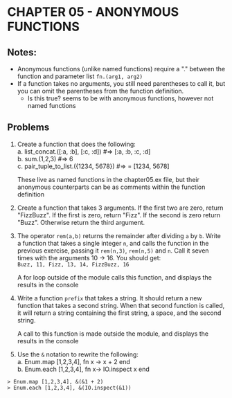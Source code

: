 # CHAPTER 05 - ANONYMOUS FUNCTIONS

## Notes:
* Anonymous functions (unlike named functions) require a "." between the function and parameter list
`fn.(arg1, arg2)`
* If a function takes no arguments, you still need parentheses to call it, 
but you can omit the parentheses from the function definition.
    * Is this true? seems to be with anonymous functions, however not named functions


## Problems

1. Create a function that does the following:\
    a. list_concat.([:a, :b], [:c, :d]) #=> [:a, :b, :c, :d]\
    b. sum.(1,2,3) #=> 6\
    c. pair_tuple_to_list.({1234, 5678}) #=> = [1234, 5678]
    
    These live as named functions in the chapter05.ex file, but their anonymous counterparts can be 
    as comments within the function definition

2. Create a function that takes 3 arguments. If the first two are zero, return "FizzBuzz".
If the first is zero, return "Fizz". If the second is zero return "Buzz". 
Otherwise return the third argument.

3. The operator `rem(a,b)` returns the remainder after dividing `a` by `b`. 
Write a function that takes a single integer `n`, and calls the function in the previous exercise, 
passing it `rem(n,3)`, `rem(n,5)` and `n`. Call it seven times with the arguments 10 -> 16.
You should get:\
`Buzz, 11, Fizz, 13, 14, FizzBuzz, 16`

    A for loop outside of the module calls this function, and displays the results in the console

4. Write a function `prefix` that takes a string. It should return a new function that takes
a second string. When that second function is called, it will return a string containing
the first string, a space, and the second string.

    A call to this function is made outside the module, and displays the results in the console

5. Use the `&` notation to rewrite the following:\
    a. Enum.map [1,2,3,4], fn x -> x + 2 end\
    b. Enum.each [1,2,3,4], fn x-> IO.inspect x end

```
> Enum.map [1,2,3,4], &(&1 + 2)
> Enum.each [1,2,3,4], &(IO.inspect(&1))
```